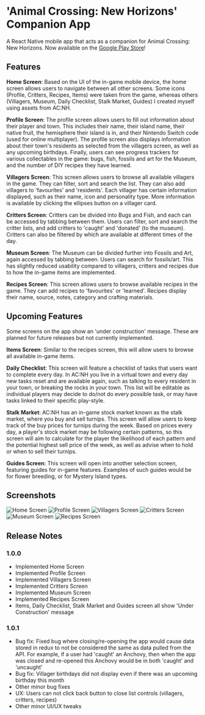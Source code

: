 
# 'Animal Crossing: New Horizons' Companion App

A React Native mobile app that acts as a companion for Animal Crossing: New Horizons. Now available on the [Google Play Store](https://play.google.com/store/apps/details?id=com.acnh_companion_app)!

## Features

**Home Screen**: Based on the UI of the in-game mobile device, the home screen allows users to navigate between all other screens. Some icons (Profile, Critters, Recipes, Items) were taken from the game, whereas others (Villagers, Museum, Daily Checklist, Stalk Market, Guides) I created myself using assets from AC:NH.

**Profile Screen**: The profile screen allows users to fill out information about their player and town. This includes their name, their island name, their native fruit, the hemisphere their island is in, and their Nintendo Switch code (used for online multiplayer). The profile screen also displays information about their town's residents as selected from the villagers screen, as well as any upcoming birthdays. Finally, users can see progress trackers for various collectables in the game: bugs, fish, fossils and art for the Museum, and the number of DIY recipes they have learned.

**Villagers Screen**: This screen allows users to browse all available villagers in the game. They can filter, sort and search the list. They can also add villagers to 'favourites' and 'residents'. Each villager has certain information displayed, such as their name, icon and personality type. More information is available by clicking the ellipses button on a villager card.

**Critters Screen**: Critters can be divided into Bugs and Fish, and each can be accessed by tabbing between them. Users can filter, sort and search the critter lists, and add critters to 'caught' and 'donated' (to the museum). Critters can also be filtered by which are available at different times of the day. 

**Museum Screen**: The Museum can be divided further into Fossils and Art, again accessed by tabbing between. Users can search for fossils/art. This has slightly reduced usability compared to villagers, critters and recipes due to how the in-game items are implemented.

**Recipes Screen**: This screen allows users to browse available recipes in the game. They can add recipes to 'favourites' or 'learned'. Recipes display their name, source, notes, category and crafting materials.

## Upcoming Features

Some screens on the app show an 'under construction' message. These are planned for future releases but not currently implemented.

**Items Screen**: Similar to the recipes screen, this will allow users to browse all available in-game items.

**Daily Checklist**: This screen will feature a checklist of tasks that users want to complete every day. In AC:NH you live in a virtual town and every day new tasks reset and are available again, such as talking to every resident in your town, or breaking the rocks in your town. This list will be editable as individual players may decide to do/not do every possible task, or may have tasks linked to their specific play-style.

**Stalk Market**: AC:NH has an in-game stock market known as the stalk market, where you buy and sell turnips. This screen will allow users to keep track of the buy prices for turnips during the week. Based on prices every day, a player's stock market may be following certain patterns, so this screen will aim to calculate for the player the likelihood of each pattern and the potential highest sell price of the week, as well as advise when to hold or when to sell their turnips.

**Guides Screen**: This screen will open into another selection screen, featuring guides for in-game features. Examples of such guides would be for flower breeding, or for Mystery Island types.

## Screenshots

![Home Screen](/git_images/Home1.0.1.png)
![Profile Screen](/git_images/Profile1.0.0.png)
![Villagers Screen](/git_images/Villagers1.0.0.png)
![Critters Screen](/git_images/Critters1.0.0.png)
![Museum Screen](/git_images/Museum1.0.1.png)
![Recipes Screen](/git_images/Recipes1.0.1.png)

## Release Notes

### 1.0.0

- Implemented Home Screen
- Implemented Profile Screen
- Implemented Villagers Screen
- Implemented Critters Screen
- Implemented Museum Screen
- Implemented Recipes Screen
- Items, Daily Checklist, Stalk Market and Guides screen all show 'Under Construction' message

### 1.0.1

- Bug fix: Fixed bug where closing/re-opening the app would cause data stored in redux to not be considered the same as data pulled from the API. For example, if a user had 'caught' an Anchovy, then when the app was closed and re-opened this Anchovy would be in both 'caught' and 'uncaught'
- Bug fix: Villager birthdays did not display even if there was an upcoming birthday this month
- Other minor bug fixes
- UX: Users can not click back button to close list controls (villagers, critters, recipes)
- Other minor UI/UX tweaks
